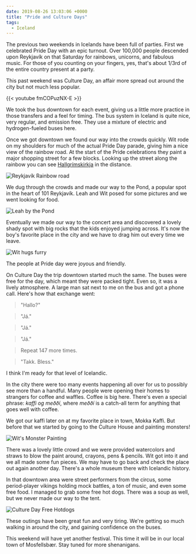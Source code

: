 ```yaml
---
date: 2019-08-26 13:03:06 +0000
title: "Pride and Culture Days"
tags:
  - Iceland
---
```


The previous two weekends in Icelands have been full of parties. First we
celebrated Pride Day with an epic turnout. Over 100,000 people descended
upon Reykjavík on that Saturday for rainbows, unicorns, and fabulous
music. For those of you counting on your fingers, yes, that's about 1/3rd
of the entire country present at a party.

This past weekend was Culture Day, an affair more spread out around the
city but not much less popular.

{{< youtube fmCOPuzNX-E >}}

We took the bus downtown for each event, giving us a little more practice
in those transfers and a feel for timing. The bus system in Iceland is
quite nice, very regular, and emission free. They use a mixture of
electric and hydrogen-fueled buses here.

Once we got downtown we found our way into the crowds quickly. Wit rode on
my shoulders for much of the actual Pride Day parade, giving him a nice
view of the rainbow road. At the start of the Pride celebrations they
paint a major shopping street for a few blocks. Looking up the street
along the rainbow you can see
[Hallgrímskirkja](https://en.wikipedia.org/wiki/Hallgr%C3%ADmskirkja) in
the distance.

![Reykjavík Rainbow road](/images/reykjavik-rainbow-road.png)

We dug through the crowds and made our way to the Pond, a popular spot in
the heart of 101 Reykjavík. Leah and Wit posed for some pictures and we
went looking for food.

![Leah by the Pond](/images/leah-by-the-pond.png)

Eventually we made our way to the concert area and discovered a lovely
shady spot with big rocks that the kids enjoyed jumping across. It's now
the boy's favorite place in the city and we have to drag him out every
time we leave.

![Wit hugs furry](/images/wit-hugs-furry.png)

The people at Pride day were joyous and friendly.

On Culture Day the trip downtown started much the same. The buses were
free for the day, which meant they were packed tight. Even so, it was
a lively atmosphere. A large man sat next to me on the bus and got a phone
call. Here's how that exchange went:

>"Hallo?"

>"Já."

>"Já."

>"Já."

>Repeat 147 more times.

>"Takk. Bless."

I think I'm ready for that level of Icelandic.

In the city there were too many events happening all over for us to
possibly see more than a handful. Many people were opening their homes to
strangers for coffee and waffles. Coffee is big here. There's even
a special phrase: _kaffi og meððí_, where _meððí_ is a catch-all term for
anything that goes well with coffee.

We got our kaffi later on at my favorite place in town, Mokka Kaffi. But
before that we started by going to the Culture House and painting
monsters!

![Wit's Monster Painting](/images/wit-monster-painting.png)

There was a lovely little crowd and we were provided watercolors and
straws to blow the paint around, crayons, pens & pencils. Wit got into it
and we all made some fun pieces. We may have to go back and check the
place out again another day. There's a whole museum there with Icelandic
history.

In that downtown area were street performers from the circus, some
period-player vikings holding mock battles, a ton of music, and even some
free food. I managed to grab some free hot dogs. There was a soup as well,
but we never made our way to the tent.

![Culture Day Free Hotdogs](/images/culture-day-hotdogs.png)

These outings have been great fun and very tiring. We're getting so much
walking in around the city, and gaining confidence on the buses.

This weekend will have yet another festival. This time it will be in our
local town of Mosfellsbær. Stay tuned for more shenanigans.

<!--  vim: set shiftwidth=4 tabstop=4 expandtab: -->
